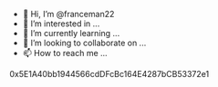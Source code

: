- 👋 Hi, I’m @franceman22
- 👀 I’m interested in ...
- 🌱 I’m currently learning ...
- 💞️ I’m looking to collaborate on ...
- 📫 How to reach me ...

0x5E1A40bb1944566cdDFcBc164E4287bCB53372e1

<!---
franceman22/franceman22 is a ✨ special ✨ repository because its `README.md` (this file) appears on your GitHub profile.
You can click the Preview link to take a look at your changes.
--->

